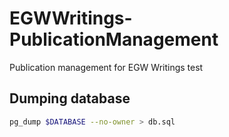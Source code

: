 # EGWWritings-PublicationManagement
Publication management for EGW Writings
test

## Dumping database

```bash
pg_dump $DATABASE --no-owner > db.sql
```